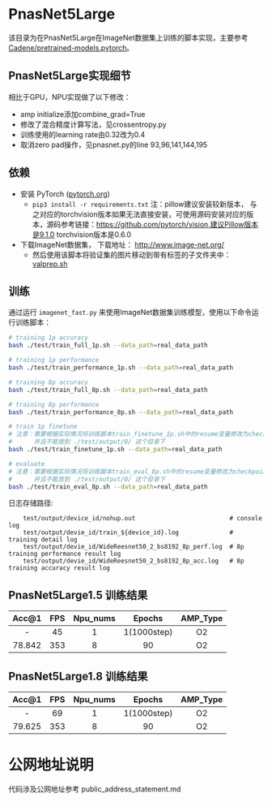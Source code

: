 # PnasNet5Large

该目录为在PnasNet5Large在ImageNet数据集上训练的脚本实现，主要参考 [Cadene/pretrained-models.pytorch](https://github.com/Cadene/pretrained-models.pytorch#pnasnet)。

## PnasNet5Large实现细节

相比于GPU，NPU实现做了以下修改：
* amp initialize添加combine_grad=True
* 修改了混合精度计算写法，见crossentropy.py 
* 训练使用的learning rate由0.32改为0.4
* 取消zero pad操作，见pnasnet.py的line 93,96,141,144,195

## 依赖

- 安装 PyTorch ([pytorch.org](http://pytorch.org))
  * `pip3 install -r requirements.txt`
  注：pillow建议安装较新版本， 与之对应的torchvision版本如果无法直接安装，可使用源码安装对应的版本，源码参考链接：https://github.com/pytorch/vision,建议Pillow版本是9.1.0 torchvision版本是0.6.0
- 下载ImageNet数据集， 下载地址： http://www.image-net.org/
  * 然后使用该脚本将验证集的图片移动到带有标签的子文件夹中： [valprep.sh](https://raw.githubusercontent.com/soumith/imagenetloader.torch/master/valprep.sh)

## 训练

通过运行 `imagenet_fast.py` 来使用ImageNet数据集训练模型，使用以下命令运行训练脚本：

```bash
# training 1p accuracy
bash ./test/train_full_1p.sh --data_path=real_data_path

# training 1p performance
bash ./test/train_performance_1p.sh --data_path=real_data_path

# training 8p accuracy
bash ./test/train_full_8p.sh --data_path=real_data_path

# training 8p performance
bash ./test/train_performance_8p.sh --data_path=real_data_path

# train 1p finetune
# 注意：需要根据实际情况将训练脚本train_finetune_1p.sh中的resume变量修改为checkpoint文件的具体路径
#      并且不能放到 ./test/output/0/ 这个目录下
bash ./test/train_finetune_1p.sh --data_path=real_data_path

# evaluate
# 注意：需要根据实际情况将训练脚本train_eval_8p.sh中的resume变量修改为checkpoint文件的具体路径
#      并且不能放到 ./test/output/0/ 这个目录下
bash ./test/train_eval_8p.sh --data_path=real_data_path
```

日志存储路径:
```
    test/output/device_id/nohup.out                          # console log
    test/output/devie_id/train_${device_id}.log              # training detail log
    test/output/devie_id/WideReesnet50_2_bs8192_8p_perf.log  # 8p training performance result log
    test/output/devie_id/WideReesnet50_2_bs8192_8p_acc.log   # 8p training accuracy result log
```


## PnasNet5Large1.5 训练结果

| Acc@1    | FPS       | Npu_nums | Epochs     | AMP_Type |
| :------: | :------:  | :------: | :------:   | :------: |
| -        | 45       | 1        | 1(1000step) | O2       |
| 78.842   | 353      | 8        | 90          | O2       |

## PnasNet5Large1.8 训练结果

| Acc@1    | FPS       | Npu_nums | Epochs     | AMP_Type |
| :------: | :------:  | :------: | :------:   | :------: |
| -        | 69       | 1        | 1(1000step) | O2       |
| 79.625   | 353      | 8        | 90          | O2       |

# 公网地址说明

代码涉及公网地址参考 public_address_statement.md